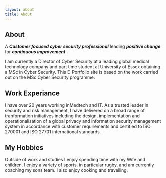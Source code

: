 ```yaml
---
layout: about
title: About
---
```


## About

A ***Customer focused cyber security professional*** leading ***positive change*** for ***continuous improvement***

I am currently a Director of Cyber Security at a leading global medical technology company and part time student at University of Essex obtaining a MSc in Cyber Security. This E-Portfolio site is based on the work carried out on the MSc Cyber Security programme.

## Work Experiance

I have over 20 years working inMedtech and IT. As a trusted leader in security and risk management, I have delivered on a broad range of tranformation initiatives including the design, implementation and operationalisation of a global privacy and information security management system in accordance with customer requirements and certified to ISO 270001 and ISO 27701 international standards.

## My Hobbies

Outside of work and studies I enjoy spending time with my Wife and children. I enjoy a variety of sports, in particular rugby, and am currently coaching my sons team. I also enjoy cooking and travelling.
